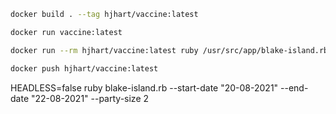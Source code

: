 ```bash
docker build . --tag hjhart/vaccine:latest
```

```bash
docker run vaccine:latest
```

```bash
docker run --rm hjhart/vaccine:latest ruby /usr/src/app/blake-island.rb -c -2147483640 --start-date "18-06-2021" --end-date "20-06-2021" --party-size 4
```

```bash
docker push hjhart/vaccine:latest
```

HEADLESS=false ruby blake-island.rb --start-date "20-08-2021" --end-date "22-08-2021" --party-size 2
